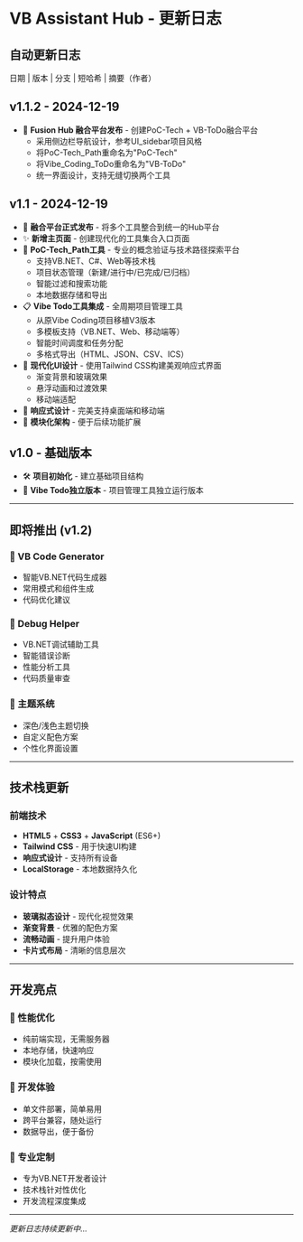 # VB Assistant Hub - 更新日志

## 自动更新日志
日期 | 版本 | 分支 | 短哈希 | 摘要（作者）

## v1.1.2 - 2024-12-19
* 🎉 **Fusion Hub 融合平台发布** - 创建PoC-Tech + VB-ToDo融合平台
  - 采用侧边栏导航设计，参考UI_sidebar项目风格
  - 将PoC-Tech_Path重命名为"PoC-Tech"
  - 将Vibe_Coding_ToDo重命名为"VB-ToDo"
  - 统一界面设计，支持无缝切换两个工具

## v1.1 - 2024-12-19
* 🎉 **融合平台正式发布** - 将多个工具整合到统一的Hub平台
* ✨ **新增主页面** - 创建现代化的工具集合入口页面
* 🔧 **PoC-Tech_Path工具** - 专业的概念验证与技术路径探索平台
  - 支持VB.NET、C#、Web等技术栈
  - 项目状态管理（新建/进行中/已完成/已归档）
  - 智能过滤和搜索功能
  - 本地数据存储和导出
* 📋 **Vibe Todo工具集成** - 全周期项目管理工具
  - 从原Vibe Coding项目移植V3版本
  - 多模板支持（VB.NET、Web、移动端等）
  - 智能时间调度和任务分配
  - 多格式导出（HTML、JSON、CSV、ICS）
* 🎨 **现代化UI设计** - 使用Tailwind CSS构建美观响应式界面
  - 渐变背景和玻璃效果
  - 悬浮动画和过渡效果
  - 移动端适配
* 📱 **响应式设计** - 完美支持桌面端和移动端
* 🔧 **模块化架构** - 便于后续功能扩展

## v1.0 - 基础版本
* 🛠️ **项目初始化** - 建立基础项目结构
* 📝 **Vibe Todo独立版本** - 项目管理工具独立运行版本

---

## 即将推出 (v1.2)

### 🔮 VB Code Generator
- 智能VB.NET代码生成器
- 常用模式和组件生成
- 代码优化建议

### 🐛 Debug Helper  
- VB.NET调试辅助工具
- 智能错误诊断
- 性能分析工具
- 代码质量审查

### 🎨 主题系统
- 深色/浅色主题切换
- 自定义配色方案
- 个性化界面设置

---

## 技术栈更新

### 前端技术
- **HTML5** + **CSS3** + **JavaScript** (ES6+)
- **Tailwind CSS** - 用于快速UI构建
- **响应式设计** - 支持所有设备
- **LocalStorage** - 本地数据持久化

### 设计特点
- **玻璃拟态设计** - 现代化视觉效果
- **渐变背景** - 优雅的配色方案
- **流畅动画** - 提升用户体验
- **卡片式布局** - 清晰的信息层次

---

## 开发亮点

### 🚀 性能优化
- 纯前端实现，无需服务器
- 本地存储，快速响应
- 模块化加载，按需使用

### 🔧 开发体验
- 单文件部署，简单易用
- 跨平台兼容，随处运行  
- 数据导出，便于备份

### 🎯 专业定制
- 专为VB.NET开发者设计
- 技术栈针对性优化
- 开发流程深度集成

---

*更新日志持续更新中...*
